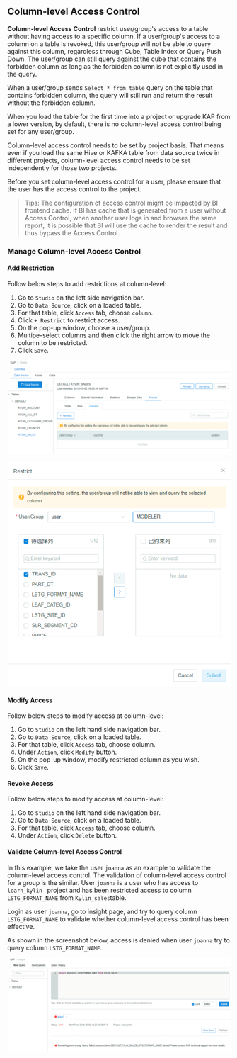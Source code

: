 ## Column-level Access Control

**Column-level Access Control** restrict user/group's access to a table without having access to a specific column. If a user/group's access to a column on a table is revoked, this user/group will not be able to query against this column, regardless through Cube, Table Index or Query Push Down. The user/group can still query against the cube that contains the forbidden column as long as the forbidden column is not explicitly used in the query. 

When a user/group sends `Select * from table` query on the table that contains forbidden column, the query will still run and return the result without the forbidden column. 

When you load the table for the first time into a project or upgrade KAP from a lower version, by default, there is no column-level access control being set for any user/group.

Column-level access control needs to be set by project basis. That means even if you load the same Hive or KAFKA table from data source twice in different projects, column-level access control needs to be set independently for those two projects. 

Before you set column-level access control for a user, please ensure that the user has the access control to the project.  

> Tips: The configuration of access control might be impacted by BI frontend cache. If BI has cache that is generated from a user without Access Control, when another user logs in and browses the same report, it is possible that BI will use the cache to render the result and thus bypass the Access Control.

### Manage Column-level Access Control

#### Add Restriction

Follow below steps to add restrictions at column-level:

1. Go to `Studio` on the left side navigation bar.
2. Go to `Data Source`, click on a loaded table.
3. For that table, click `Access` tab, choose `column`.
4. Click `+ Restrict` to restrict access. 
5. On the pop-up window, choose a user/group. 
6. Multipe-select columns and then click the right arrow to move the column to be restricted. 
7. Click `Save`.

![Column-level access control](images/column/w_1.png)

![Add restriction](images/column/w_2.png)

#### Modify Access

Follow below steps to modify access at column-level:

1. Go to `Studio` on the left hand side navigation bar.
2. Go to `Data Source`, click on a loaded table.
3. For that table, click `Access` tab, choose column.
4. Under `Action`, click `Modify` button. 
5. On the pop-up window, modify restricted column as you wish.
6. Click `Save`.

#### Revoke Access

Follow below steps to modify access at column-level:

1. Go to `Studio` on the left hand side navigation bar.
2. Go to `Data Source`, click on a loaded table.
3. For that table, click `Access` tab, choose column.
4. Under `Action`, click `Delete` button. 

#### Validate Column-level Access Control

In this example, we take the user `joanna` as an example to validate the column-level access control. The validation of column-level access control for a group is the similar. User `joanna` is a user who has access to `learn_kylin ` project and has been restricted access to column `LSTG_FORMAT_NAME` from `Kylin_sales`table.

Login as user `joanna`, go to insight page, and try to query column `LSTG_FORMAT_NAME` to validate whether column-level access control has been effective.

As shown in the screenshot below, access is denied when user `joanna` try to query column `LSTG_FORMAT_NAME`.

![Validation](images/column/w_3.png)

